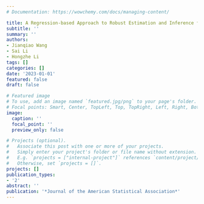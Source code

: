 ```yaml
---
# Documentation: https://wowchemy.com/docs/managing-content/

title: A Regression-based Approach to Robust Estimation and Inference for Genetic Covariance
subtitle: ''
summary: ''
authors:
- Jianqiao Wang
- Sai Li
- Hongzhe Li
tags: []
categories: []
date: '2023-01-01'
featured: false
draft: false

# Featured image
# To use, add an image named `featured.jpg/png` to your page's folder.
# Focal points: Smart, Center, TopLeft, Top, TopRight, Left, Right, BottomLeft, Bottom, BottomRight.
image:
  caption: ''
  focal_point: ''
  preview_only: false

# Projects (optional).
#   Associate this post with one or more of your projects.
#   Simply enter your project's folder or file name without extension.
#   E.g. `projects = ["internal-project"]` references `content/project/deep-learning/index.md`.
#   Otherwise, set `projects = []`.
projects: []
publication_types:
- '2'
abstract: ''
publication: '*Journal of the American Statistical Association*'
---
```

